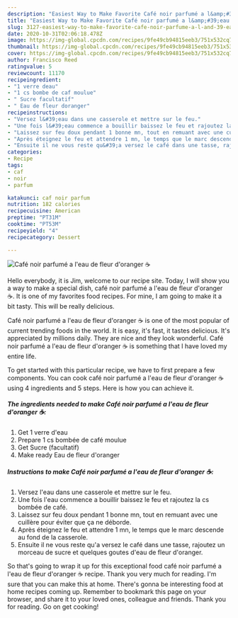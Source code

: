 ```yaml
---
description: "Easiest Way to Make Favorite Café noir parfumé a l&amp;#39;eau de fleur d&amp;#39;oranger ☕"
title: "Easiest Way to Make Favorite Café noir parfumé a l&amp;#39;eau de fleur d&amp;#39;oranger ☕"
slug: 3127-easiest-way-to-make-favorite-cafe-noir-parfume-a-l-and-39-eau-de-fleur-d-and-39-oranger
date: 2020-10-31T02:06:18.478Z
image: https://img-global.cpcdn.com/recipes/9fe49cb94815eeb3/751x532cq70/cafe-noir-parfume-a-leau-de-fleur-doranger-☕-photo-principale-de-la-recette.jpg
thumbnail: https://img-global.cpcdn.com/recipes/9fe49cb94815eeb3/751x532cq70/cafe-noir-parfume-a-leau-de-fleur-doranger-☕-photo-principale-de-la-recette.jpg
cover: https://img-global.cpcdn.com/recipes/9fe49cb94815eeb3/751x532cq70/cafe-noir-parfume-a-leau-de-fleur-doranger-☕-photo-principale-de-la-recette.jpg
author: Francisco Reed
ratingvalue: 5
reviewcount: 11170
recipeingredient:
- "1 verre deau"
- "1 cs bombe de caf moulue"
- " Sucre facultatif"
- " Eau de fleur doranger"
recipeinstructions:
- "Versez l&#39;eau dans une casserole et mettre sur le feu."
- "Une fois l&#39;eau commence a bouillir baissez le feu et rajoutez la cs bombée de café."
- "Laissez sur feu doux pendant 1 bonne mn, tout en remuant avec une cuillère pour éviter que ça ne déborde."
- "Après éteignez le feu et attendre 1 mn, le temps que le marc descende au fond de la casserole."
- "Ensuite il ne vous reste qu&#39;a versez le café dans une tasse, rajoutez un morceau de sucre et quelques goutes d&#39;eau de fleur d&#39;oranger."
categories:
- Recipe
tags:
- caf
- noir
- parfum

katakunci: caf noir parfum 
nutrition: 182 calories
recipecuisine: American
preptime: "PT31M"
cooktime: "PT53M"
recipeyield: "4"
recipecategory: Dessert

---
```



![Café noir parfumé a l&#39;eau de fleur d&#39;oranger ☕](https://img-global.cpcdn.com/recipes/9fe49cb94815eeb3/751x532cq70/cafe-noir-parfume-a-leau-de-fleur-doranger-☕-photo-principale-de-la-recette.jpg)

Hello everybody, it is Jim, welcome to our recipe site. Today, I will show you a way to make a special dish, café noir parfumé a l&#39;eau de fleur d&#39;oranger ☕. It is one of my favorites food recipes. For mine, I am going to make it a bit tasty. This will be really delicious.

Café noir parfumé a l&#39;eau de fleur d&#39;oranger ☕ is one of the most popular of current trending foods in the world. It is easy, it's fast, it tastes delicious. It's appreciated by millions daily. They are nice and they look wonderful. Café noir parfumé a l&#39;eau de fleur d&#39;oranger ☕ is something that I have loved my entire life.




To get started with this particular recipe, we have to first prepare a few components. You can cook café noir parfumé a l&#39;eau de fleur d&#39;oranger ☕ using 4 ingredients and 5 steps. Here is how you can achieve it.

<!--inarticleads1-->

##### The ingredients needed to make Café noir parfumé a l&#39;eau de fleur d&#39;oranger ☕:

1. Get 1 verre d&#39;eau
1. Prepare 1 cs bombée de café moulue
1. Get  Sucre (facultatif)
1. Make ready  Eau de fleur d&#39;oranger




<!--inarticleads2-->

##### Instructions to make Café noir parfumé a l&#39;eau de fleur d&#39;oranger ☕:

1. Versez l&#39;eau dans une casserole et mettre sur le feu.
1. Une fois l&#39;eau commence a bouillir baissez le feu et rajoutez la cs bombée de café.
1. Laissez sur feu doux pendant 1 bonne mn, tout en remuant avec une cuillère pour éviter que ça ne déborde.
1. Après éteignez le feu et attendre 1 mn, le temps que le marc descende au fond de la casserole.
1. Ensuite il ne vous reste qu&#39;a versez le café dans une tasse, rajoutez un morceau de sucre et quelques goutes d&#39;eau de fleur d&#39;oranger.




So that's going to wrap it up for this exceptional food café noir parfumé a l&#39;eau de fleur d&#39;oranger ☕ recipe. Thank you very much for reading. I'm sure that you can make this at home. There's gonna be interesting food at home recipes coming up. Remember to bookmark this page on your browser, and share it to your loved ones, colleague and friends. Thank you for reading. Go on get cooking!
